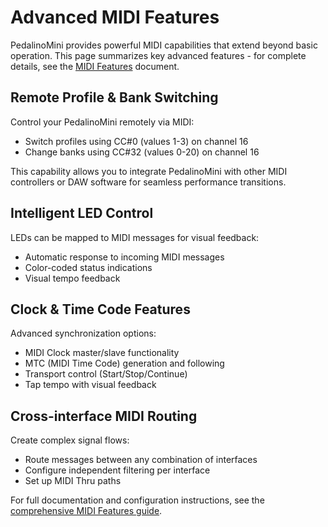 # Advanced MIDI Features

PedalinoMini provides powerful MIDI capabilities that extend beyond basic operation. This page summarizes key advanced features - for complete details, see the [MIDI Features](../interfaces/midi-features.md) document.

## Remote Profile & Bank Switching

Control your PedalinoMini remotely via MIDI:

- Switch profiles using CC#0 (values 1-3) on channel 16
- Change banks using CC#32 (values 0-20) on channel 16

This capability allows you to integrate PedalinoMini with other MIDI controllers or DAW software for seamless performance transitions.

## Intelligent LED Control

LEDs can be mapped to MIDI messages for visual feedback:

- Automatic response to incoming MIDI messages
- Color-coded status indications
- Visual tempo feedback

## Clock & Time Code Features

Advanced synchronization options:

- MIDI Clock master/slave functionality
- MTC (MIDI Time Code) generation and following
- Transport control (Start/Stop/Continue)
- Tap tempo with visual feedback

## Cross-interface MIDI Routing

Create complex signal flows:

- Route messages between any combination of interfaces
- Configure independent filtering per interface
- Set up MIDI Thru paths

For full documentation and configuration instructions, see the [comprehensive MIDI Features guide](../interfaces/midi-features.md).
